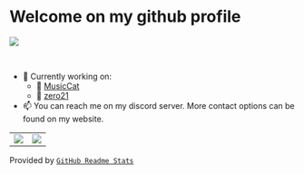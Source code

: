 # Welcome on my github profile

<a href="discord.gg/Ra4WSRYWk6"><img src="https://img.shields.io/discord/770022734234386432?label=%20discord&logo=discord&style=plastic7"/><a>

<br>

- 🔭 Currently working on:
    - 🎵 [MusicCat](https://github.com/BenediktWutzke/MusicCat)
    - 🎴 [zero21](https://github.com/BenediktWutzke/zero21)
- 📫 You can reach me on my discord server. More contact options can be found on my website.

<table>
    <tr>
        <td>
            <img src="https://github-readme-stats.vercel.app/api?username=benediktwutzke&show_icons=true&theme=radical&hide_title=true">
        </td>
        <td>
            <img src="https://github-readme-stats.vercel.app/api/top-langs/?username=benediktwutzke&layout=compact&title_color=a9fef7&text_color=a9fef7&bg_color=141321">
        </td>
    </tr>
</table>

Provided by [`GitHub Readme Stats`](https://github.com/anuraghazra/github-readme-stats)